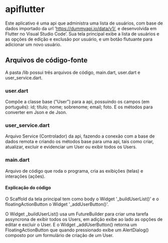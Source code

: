 # apiflutter

Este aplicativo é uma api que administra uma lista de usuários, com base de dados importado da url ’https://dummyapi.io/data/v1/, e desenvolvida em Flutter no Visual Studio Code’. Sua tela principal exibe a lista de usuários e as opções de edição e exclusão por usuário, e um botão flutuante para adicionar um novo usuário.

## Arquivos de código-fonte

A pasta /lib possui três arquivos de código, main.dart, user.dart e user_service.dart.

### user.dart

Compõe a classe base ("User") para a api, possuindo os campos (em português): id; título; nome; sobrenome; email; foto. E os métodos para converter em Json e de Json.

### user_service.dart

Arquivo Service (Controlador) da api, fazendo a conexão com a base de dados remota e criando os métodos base para uma api, tais como criar, atualizar, excluir e evidenciar um User ou exibir todos os Users.

### main.dart

Arquivo de código que roda o programa, cria as exibições (telas) e interações (ações).

#### Explicação do código

O Scaffold da tela principal tem como body o Widget '_buildUserList()' e o floatingActionButton o Widget '_addUserButton()'.

O Widget _buildUserList() usa um FutureBuilder para criar uma tarefa assyncrona de exibir todos os Users, em adição exibe ao lado as opções de editar e excluir o User. E o Widget _addUserButton() retorna um FloatingActionButton que quando pressionado exibe um AlertDialog() composto por um formulário de criação de um User.
